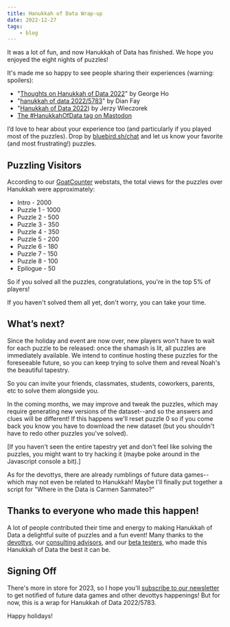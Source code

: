 ```yaml
---
title: Hanukkah of Data Wrap-up
date: 2022-12-27
tags:
    - blog
---
```


It was a lot of fun, and now Hanukkah of Data has finished.
We hope you enjoyed the eight nights of puzzles!

It's made me so happy to see people sharing their experiences (warning: spoilers):

- "[Thoughts on Hanukkah of Data 2022](https://www.georgeho.org/hanukkah-of-data-2022/)" by George Ho
- "[hanukkah of data 2022/5783](https://di.nmfay.com/hanukkah)" by Dian Fay
- "[Hanukkah of Data 2022](https://civilstat.com/2022/12/hanukkah-of-data-2022/)) by Jerzy Wieczorek
- [The #HanukkahOfData tag on Mastodon](https://fosstodon.org/tags/HanukkahOfData)


I’d love to hear about your experience too (and particularly if you played most of the puzzles).
Drop by [bluebird.sh/chat](https://bluebird.sh/chat) and let us know your favorite (and most frustrating!) puzzles.

## Puzzling Visitors

According to our [GoatCounter](https://www.goatcounter.com) webstats, the total views for the puzzles over Hanukkah were approximately:

- Intro - 2000
- Puzzle 1 - 1000
- Puzzle 2 - 500
- Puzzle 3 - 350
- Puzzle 4 - 350
- Puzzle 5 - 200
- Puzzle 6 - 180
- Puzzle 7 - 150
- Puzzle 8 - 100
- Epilogue - 50

So if you solved all the puzzles, congratulations, you're in the top 5% of players!

If you haven't solved them all yet, don't worry, you can take your time.

## What’s next?

Since the holiday and event are now over, new players won't have to wait for each puzzle to be released: once the shamash is lit, all puzzles are immediately available.
We intend to continue hosting these puzzles for the foreseeable future, so you can keep trying to solve them and reveal Noah's the beautiful tapestry.

So you can invite your friends, classmates, students, coworkers, parents, etc to solve them alongside you.

In the coming months, we may improve and tweak the puzzles, which may require generating new versions of the dataset--and so the answers and clues will be different!
If this happens we'll reset puzzle 0 so if you come back you know you have to download the new dataset (but you shouldn't have to redo other puzzles you've solved).

[If you haven't seen the entire tapestry yet and don't feel like solving the puzzles, you might want to try hacking it (maybe poke around in the Javascript console a bit).]

As for the devottys, there are already rumblings of future data games--which may not even be related to Hanukkah!
Maybe I'll finally put together a script for "Where in the Data is Carmen Sanmateo?"

## Thanks to everyone who made this happen!

A lot of people contributed their time and energy to making Hanukkah of Data a delightful suite of puzzles and a fun event!  Many thanks to the [devottys](https://hanukkah.bluebird.sh/credits/#devottys), our [consulting advisors](https://hanukkah.bluebird.sh/credits/#advisors), and our [beta testers](https://hanukkah.bluebird.sh/credits/#betatesters), who made this Hanukkah of Data the best it can be.

## Signing Off

There's more in store for 2023, so I hope you'll [subscribe to our newsletter](https://bluebird.sh) to get notified of future data games and other devottys happenings!  But for now, this is a wrap for Hanukkah of Data 2022/5783.

Happy holidays!
